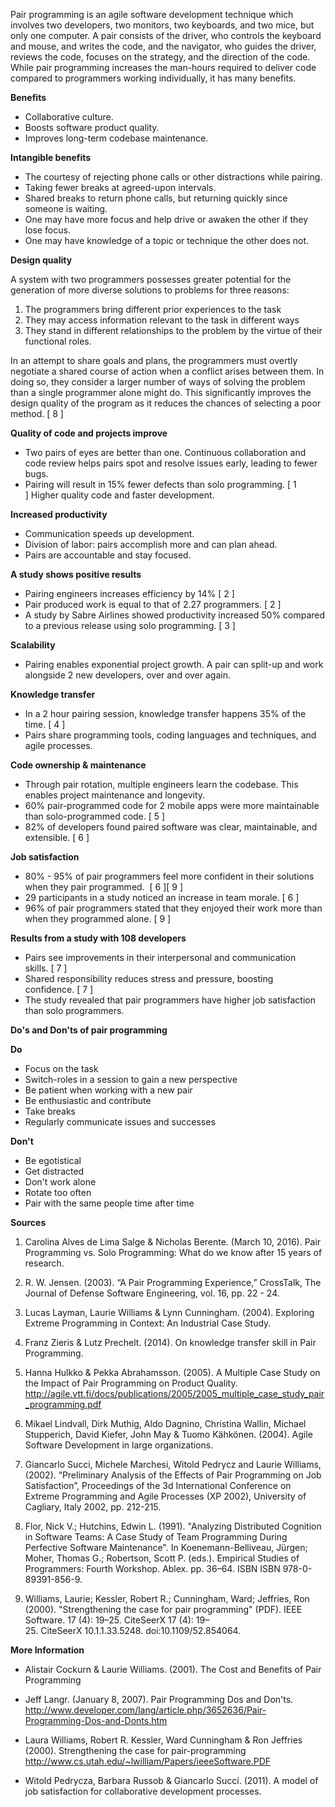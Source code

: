 Pair programming is an agile software development technique which involves two developers, two monitors, two keyboards, and two mice, but only one computer. A pair consists of the driver, who controls the keyboard and mouse, and writes the code, and the navigator, who guides the driver, reviews the code, focuses on the strategy, and the direction of the code. While pair programming increases the man-hours required to deliver code compared to programmers working individually, it has many benefits.

**Benefits**

* Collaborative culture.
* Boosts software product quality.
* Improves long-term codebase maintenance.

**Intangible benefits**

* The courtesy of rejecting phone calls or other distractions while pairing.
* Taking fewer breaks at agreed-upon intervals.
* Shared breaks to return phone calls, but returning quickly since someone is waiting.
* One may have more focus and help drive or awaken the other if they lose focus.
* One may have knowledge of a topic or technique the other does not.

**Design quality**

A system with two programmers possesses greater potential for the generation of more diverse solutions to problems for three reasons:

1. The programmers bring different prior experiences to the task
1. They may access information relevant to the task in different ways
1. They stand in different relationships to the problem by the virtue of their functional roles.

In an attempt to share goals and plans, the programmers must overtly negotiate a shared course of action when a conflict arises between them. In doing so, they consider a larger number of ways of solving the problem than a single programmer alone might do. This significantly improves the design quality of the program as it reduces the chances of selecting a poor method. [ 8 ]

**Quality of code and projects improve**

* Two pairs of eyes are better than one. Continuous collaboration and code review helps pairs spot and resolve issues early, leading to fewer bugs.
* Pairing will result in 15% fewer defects than solo programming. [ 1 ] Higher quality code and faster development.

**Increased productivity**

* Communication speeds up development.
* Division of labor: pairs accomplish more and can plan ahead.
* Pairs are accountable and stay focused.

**A study shows positive results**

* Pairing engineers increases efficiency by 14% [ 2 ]
* Pair produced work is equal to that of 2.27 programmers. [ 2 ]
* A study by Sabre Airlines showed productivity increased 50% compared to a previous release using solo programming. [ 3 ]

**Scalability**

* Pairing enables exponential project growth. A pair can split-up and work alongside 2 new developers, over and over again.

**Knowledge transfer**

* In a 2 hour pairing session, knowledge transfer happens 35% of the time. [ 4 ]
* Pairs share programming tools, coding languages and techniques, and agile processes.

**Code ownership & maintenance**

* Through pair rotation, multiple engineers learn the codebase. This enables project maintenance and longevity.
* 60% pair-programmed code for 2 mobile apps were more maintainable than solo-programmed code. [ 5 ]
* 82% of developers found paired software was clear, maintainable, and extensible. [ 6 ]

**Job satisfaction**

* 80% - 95% of pair programmers feel more confident in their solutions when they pair programmed.  [ 6 ][ 9 ]
* 29 participants in a study noticed an increase in team morale. [ 6 ]
* 96% of pair programmers stated that they enjoyed their work more than when they programmed alone. [ 9 ]

**Results from a study with 108 developers**

* Pairs see improvements in their interpersonal and communication skills. [ 7 ]
* Shared responsibility reduces stress and pressure, boosting confidence. [ 7 ]
* The study revealed that pair programmers have higher job satisfaction than solo programmers.

**Do's and Don'ts of pair programming**

**Do**

* Focus on the task
* Switch-roles in a session to gain a new perspective
* Be patient when working with a new pair
* Be enthusiastic and contribute
* Take breaks
* Regularly communicate issues and successes

**Don't**

* Be egotistical
* Get distracted
* Don't work alone
* Rotate too often
* Pair with the same people time after time

**Sources**

1. Carolina Alves de Lima Salge & Nicholas Berente. (March 10, 2016). Pair Programming vs. Solo Programming: What do we know after 15 years of research.

1. R. W. Jensen. (2003). “A Pair Programming Experience,” CrossTalk, The Journal of Defense Software Engineering, vol. 16, pp. 22 - 24.

1. Lucas Layman, Laurie Williams & Lynn Cunningham. (2004). Exploring Extreme Programming in Context: An Industrial Case Study.

1. Franz Zieris & Lutz Prechelt. (2014). On knowledge transfer skill in Pair Programming.

1. Hanna Hulkko & Pekka Abrahamsson. (2005). A Multiple Case Study on the Impact of Pair Programming on Product Quality. http://agile.vtt.fi/docs/publications/2005/2005_multiple_case_study_pair_programming.pdf

1. Mikael Lindvall, Dirk Muthig, Aldo Dagnino, Christina Wallin, Michael Stupperich, David Kiefer, John May & Tuomo Kähkönen. (2004). Agile Software Development in large organizations.

1. Giancarlo Succi, Michele Marchesi, Witold Pedrycz and Laurie Williams, (2002). “Preliminary Analysis of the Effects of Pair Programming on Job Satisfaction”, Proceedings of the 3d International Conference on Extreme Programming and Agile Processes (XP 2002), University of Cagliary, Italy 2002, pp. 212-215.

1. Flor, Nick V.; Hutchins, Edwin L. (1991). "Analyzing Distributed Cognition in Software Teams: A Case Study of Team Programming During Perfective Software Maintenance". In Koenemann-Belliveau, Jürgen; Moher, Thomas G.; Robertson, Scott P. (eds.). Empirical Studies of Programmers: Fourth Workshop. Ablex. pp. 36–64. ISBN ISBN 978-0-89391-856-9.

1. Williams, Laurie; Kessler, Robert R.; Cunningham, Ward; Jeffries, Ron (2000). "Strengthening the case for pair programming" (PDF). IEEE Software. 17 (4): 19–25. CiteSeerX 17 (4): 19–25. CiteSeerX 10.1.1.33.5248. doi:10.1109/52.854064.

**More Information**

* Alistair Cockurn & Laurie Williams. (2001). The Cost and Benefits of Pair Programming 

* Jeff Langr. (January 8, 2007). Pair Programming Dos and Don'ts. http://www.developer.com/lang/article.php/3652636/Pair-Programming-Dos-and-Donts.htm 

* Laura Williams, Robert R. Kessler, Ward Cunningham & Ron Jeffries (2000). Strengthening the case for pair-programming http://www.cs.utah.edu/~lwilliam/Papers/ieeeSoftware.PDF

* Witold Pedrycza, Barbara Russob & Giancarlo Succi. (2011). A model of job satisfaction for collaborative development processes. 